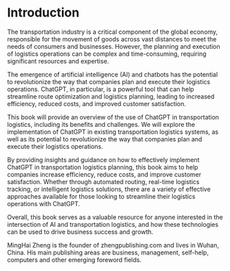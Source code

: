 # Introduction

The transportation industry is a critical component of the global economy, responsible for the movement of goods across vast distances to meet the needs of consumers and businesses. However, the planning and execution of logistics operations can be complex and time-consuming, requiring significant resources and expertise.

The emergence of artificial intelligence (AI) and chatbots has the potential to revolutionize the way that companies plan and execute their logistics operations. ChatGPT, in particular, is a powerful tool that can help streamline route optimization and logistics planning, leading to increased efficiency, reduced costs, and improved customer satisfaction.

This book will provide an overview of the use of ChatGPT in transportation logistics, including its benefits and challenges. We will explore the implementation of ChatGPT in existing transportation logistics systems, as well as its potential to revolutionize the way that companies plan and execute their logistics operations.

By providing insights and guidance on how to effectively implement ChatGPT in transportation logistics planning, this book aims to help companies increase efficiency, reduce costs, and improve customer satisfaction. Whether through automated routing, real-time logistics tracking, or intelligent logistics solutions, there are a variety of effective approaches available for those looking to streamline their logistics operations with ChatGPT.

Overall, this book serves as a valuable resource for anyone interested in the intersection of AI and transportation logistics, and how these technologies can be used to drive business success and growth.

MingHai Zheng is the founder of zhengpublishing.com and lives in Wuhan, China. His main publishing areas are business, management, self-help, computers and other emerging foreword fields.
